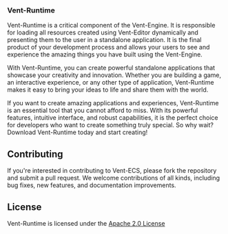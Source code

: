 ### Vent-Runtime

Vent-Runtime is a critical component of the Vent-Engine. It is responsible for loading all resources created using Vent-Editor dynamically and presenting them to the user in a standalone application. It is the final product of your development process and allows your users to see and experience the amazing things you have built using the Vent-Engine.

With Vent-Runtime, you can create powerful standalone applications that showcase your creativity and innovation. Whether you are building a game, an interactive experience, or any other type of application, Vent-Runtime makes it easy to bring your ideas to life and share them with the world.

If you want to create amazing applications and experiences, Vent-Runtime is an essential tool that you cannot afford to miss. With its powerful features, intuitive interface, and robust capabilities, it is the perfect choice for developers who want to create something truly special. So why wait? Download Vent-Runtime today and start creating!

## Contributing

If you're interested in contributing to Vent-ECS, please fork the repository and submit a pull request. We welcome
contributions of all kinds, including bug fixes, new features, and documentation improvements.

## License

Vent-Runtime is licensed under the [Apache 2.0 License](../../LICENSE)